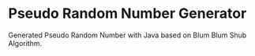
# Pseudo Random Number Generator
Generated Pseudo Random Number with Java based on Blum Blum Shub Algorithm.

